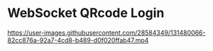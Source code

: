 # WebSocket QRcode Login

https://user-images.githubusercontent.com/28584349/131480066-82cc876a-92a7-4cd8-b489-d0f020ffab47.mp4


